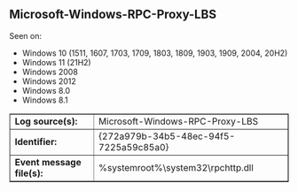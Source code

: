 ## Microsoft-Windows-RPC-Proxy-LBS

Seen on:
* Windows 10 (1511, 1607, 1703, 1709, 1803, 1809, 1903, 1909, 2004, 20H2)
* Windows 11 (21H2)
* Windows 2008
* Windows 2012
* Windows 8.0
* Windows 8.1

<table border="1" class="docutils">
  <tbody>
    <tr>
      <td><b>Log source(s):</b></td>
      <td>Microsoft-Windows-RPC-Proxy-LBS</td>
    </tr>
    <tr>
      <td><b>Identifier:</b></td>
      <td>{272a979b-34b5-48ec-94f5-7225a59c85a0}</td>
    </tr>
    <tr>
      <td><b>Event message file(s):</b></td>
      <td>%systemroot%\system32\rpchttp.dll</td>
    </tr>
  </tbody>
</table>

&nbsp;

